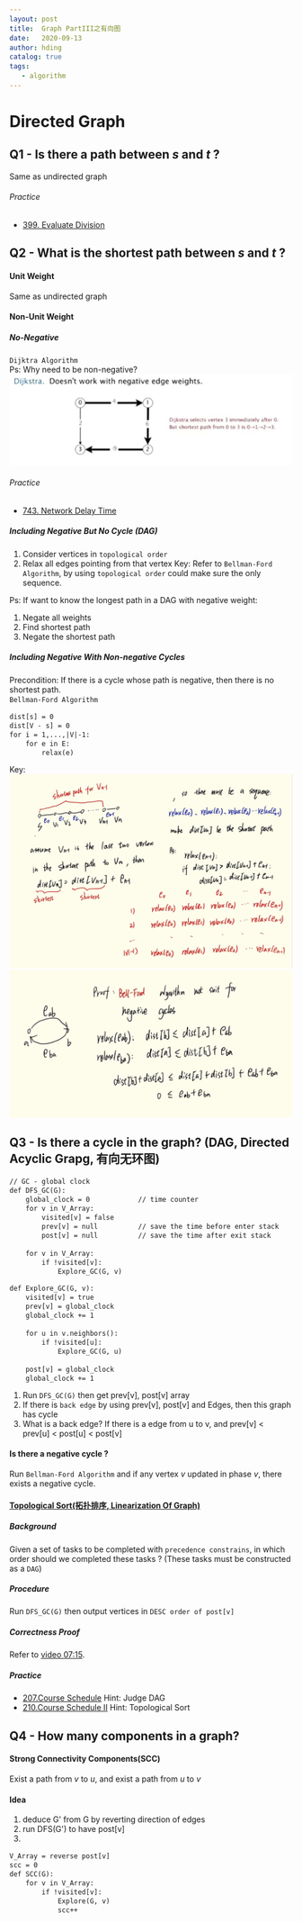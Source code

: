 ```yaml
---
layout: post
title:  Graph PartIII之有向图
date:   2020-09-13
author: hding
catalog: true
tags:
   - algorithm
---
```

# Directed Graph

## Q1 - Is there a path between *s* and *t* ?
Same as undirected graph
###### Practice
- [399. Evaluate Division](https://leetcode.com/problems/evaluate-division/)



## Q2 - What is the shortest path between *s* and *t* ?
#### Unit Weight
Same as undirected graph

#### Non-Unit Weight
##### No-Negative
`Dijktra Algorithm`  
Ps: Why need to be non-negative?
![Dijktra Algorithm Non-negative](/img/Algorithm/DijktraAlgorithmNon-negative.jpeg)

###### Practice
- [743. Network Delay Time](https://leetcode.com/problems/network-delay-time/)

##### Including Negative But No Cycle (DAG)
1. Consider vertices in `topological order`  
2. Relax all edges pointing from that vertex
Key: Refer to `Bellman-Ford Algorithm`, by using `topological order` could make sure the only sequence.

Ps: If want to know the longest path in a DAG with negative weight:
1. Negate all weights  
2. Find shortest path
3. Negate the shortest path

##### Including Negative With Non-negative Cycles
Precondition: If there is a cycle whose path is negative, then there is no shortest path.  
`Bellman-Ford Algorithm`
```
dist[s] = 0
dist[V - s] = 0
for i = 1,...,|V|-1:
	for e in E:
		relax(e)
```
Key:
![Bellman-Ford Algorithm](/img/Algorithm/Bellman-Ford.jpg)
![Bellman-Ford Proof](/img/Algorithm/Bellman-FordProof.jpg)

## Q3 - Is there a cycle in the graph? (DAG, Directed Acyclic Grapg, 有向无环图)
```
// GC - global clock
def DFS_GC(G):
	global_clock = 0			// time counter
	for v in V_Array:
		visited[v] = false
		prev[v] = null			// save the time before enter stack
		post[v] = null			// save the time after exit stack

	for v in V_Array:
		if !visited[v]:
			Explore_GC(G, v)
```
```
def Explore_GC(G, v):
	visited[v] = true
	prev[v] = global_clock
	global_clock += 1

	for u in v.neighbors():
		if !visited[u]:
			Explore_GC(G, u)

	post[v] = global_clock
	global_clock += 1
```
1. Run `DFS_GC(G)` then get prev[v], post[v] array
2. If there is `back edge` by using prev[v], post[v] and Edges, then this graph has cycle
3. What is a back edge? If there is a edge from u to v, and prev[v] < prev[u] < post[u] < post[v]

#### Is there a negative cycle ?
Run `Bellman-Ford Algorithm` and if any vertex *v* updated in phase *v*, there exists a negative cycle.



#### [Topological Sort(拓扑排序, Linearization Of Graph)](https://www.bilibili.com/video/BV1rx411W7gV?p=11) 
##### Background
Given a set of tasks to be completed with `precedence constrains`, in which order should we completed these tasks ? (These tasks must be constructed as a `DAG`)

##### Procedure
Run `DFS_GC(G)` then output vertices in `DESC order of post[v]`

##### Correctness Proof
Refer to [video 07:15](https://www.bilibili.com/video/BV1rx411W7gV?p=11).

##### Practice
- [207.Course Schedule](https://leetcode.com/problems/course-schedule/)
	Hint: Judge DAG
- [210.Course Schedule II](https://leetcode.com/problems/course-schedule-ii/)
	Hint: Topological Sort



## Q4 - How many components in a graph?
#### Strong Connectivity Components(SCC)
Exist a path from *v* to *u*, and exist a path from *u* to *v*
#### Idea
1. deduce G' from G by reverting direction of edges
2. run DFS(G') to have post[v]
3. 
```
V_Array = reverse post[v]
scc = 0
def SCC(G):
	for v in V_Array:
		if !visited[v]:
			Explore(G, v)
			scc++
```